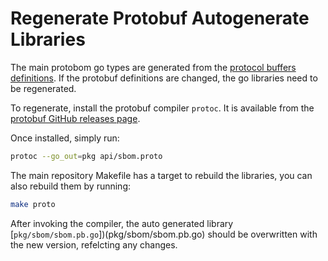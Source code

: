 # Regenerate Protobuf Autogenerate Libraries

The main protobom go types are generated from the
[protocol buffers definitions](api/sbom.proto). If the protobuf definitions are
changed, the go libraries need to be regenerated.

To regenerate, install the protobuf compiler `protoc`. It is available from
the [protobuf GitHub releases page](https://github.com/protocolbuffers/protobuf/releases/latest).

Once installed, simply run:

```bash
protoc --go_out=pkg api/sbom.proto
```

The main repository Makefile has a target to rebuild the libraries, you can
also rebuild them by running:

```bash
make proto
```

After invoking the compiler, the auto generated library
[`pkg/sbom/sbom.pb.go`])(pkg/sbom/sbom.pb.go) should be overwritten with the new
version, refelcting any changes.
